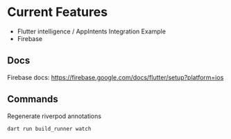 # Current Features

- Flutter intelligence / AppIntents Integration Example
- Firebase

## Docs

Firebase docs: https://firebase.google.com/docs/flutter/setup?platform=ios

## Commands

Regenerate riverpod annotations

`dart run build_runner watch`
